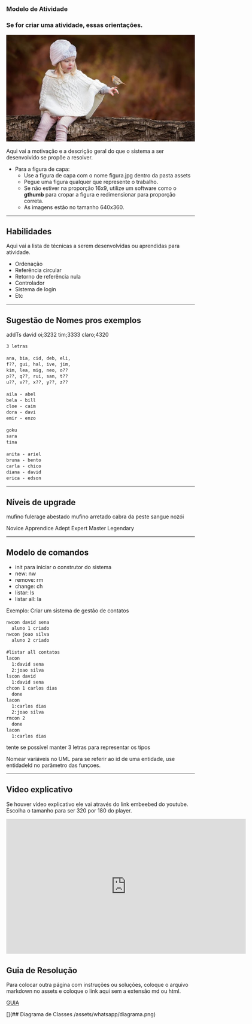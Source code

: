 ### Modelo de Atividade
### Se for criar uma atividade, essas orientações.
![](figura.jpg)

Aqui vai a motivação e a descrição geral do que o sistema a ser desenvolvido se propõe a resolver.

- Para a figura de capa:
    - Use a figura de capa com o nome figura.jpg dentro da pasta assets
    - Pegue uma figura qualquer que represente o trabalho.
    - Se não estiver na proporção 16x9, utilize um software como o **gthumb** para cropar a figura e redimensionar para proporção correta.
    - As imagens estão no tamanho 640x360.

***
## Habilidades

Aqui vai a lista de técnicas a serem desenvolvidas ou aprendidas para atividade.
- Ordenação
- Referência circular
- Retorno de referência nula
- Controlador
- Sistema de login
- Etc

***
## Sugestão de Nomes pros exemplos
addTs david oi;3232 tim;3333 claro;4320

```
3 letras

ana, bia, cid, deb, eli, 
f??, gui, hal, ive, jim, 
kim, lea, mig, neo, o??  
p??, q??, rui, san, t??
u??, v??, x??, y??, z??

aila - abel
bela - bill
cloe - caim
dora - davi
emir - enzo

goku
sara
tina

anita - ariel
bruna - bento
carla - chico
diana - david
erica - edson
```

***
## Níveis de upgrade
mufino
fulerage
abestado
mufino
arretado
cabra da peste
sangue nozói

Novice
Apprendice
Adept
Expert
Master
Legendary



***
## Modelo de comandos

- init para iniciar o construtor do sistema
- new:    nw
- remove: rm
- change: ch
- listar: ls
- listar all: la

Exemplo: Criar um sistema de gestão de contatos

```
nwcon david sena
  aluno 1 criado
nwcon joao silva
  aluno 2 criado

#listar all contatos
lacon
  1:david sena
  2:joao silva
lscon david
  1:david sena
chcon 1 carlos dias
  done
lacon
  1:carlos dias
  2:joao silva
rmcon 2
  done
lacon
  1:carlos dias
```
tente se possível manter 3 letras para representar os tipos

Nomear variáveis no UML
para se referir ao id de uma entidade, use entidadeId no parâmetro das funçoes.

***
## Video explicativo

Se houver vídeo explicativo ele vai através do link embeebed do youtube. Escolha o tamanho para ser 320 por 180 do player.

<iframe width="640" height="360" src="https://www.youtube.com/embed/ggOdp0Eh7fc" frameborder="0" allowfullscreen></iframe>

## Guia de Resolução

Para colocar outra página com instruções ou soluções, coloque o arquivo markdown no assets e coloque o link aqui sem a extensão md ou html.

[GUIA](/assets/whatsapp/guide)

[](## Diagrama de Classes /assets/whatsapp/diagrama.png)